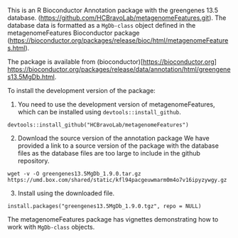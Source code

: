 This is an R Bioconductor Annotation package with the greengenes 13.5 database.
 (https://github.com/HCBravoLab/metagenomeFeatures.git).
The database data is formatted as a `MgDb-class` object defined in the metagenomeFeatures Bioconductor package (https://bioconductor.org/packages/release/bioc/html/metagenomeFeatures.html).

The package is available from (bioconductor)[https://bioconductor.org] https://bioconductor.org/packages/release/data/annotation/html/greengenes13.5MgDb.html.

To install the development version of the package:  
1. You need to use the development version of metagenomeFeatures, which can be installed using `devtools::install_github`.

```
devtools::install_github("HCBravoLab/metagenomeFeatures")
````

2. Download the source version of the annotation package
We have provided a link to a source version of the package with the database files as the database files are too large to include in the github repository. 
```
wget -v -O greengenes13.5MgDb_1.9.0.tar.gz https://umd.box.com/shared/static/kfl94pacgeuwmarm0m4o7v16ipyzywgy.gz 
```

3. Install using the downloaded file.  
```
install.packages("greengenes13.5MgDb_1.9.0.tgz", repo = NULL)
```

The metagenomeFeatures package has vignettes demonstrating how to work with `MgDb-class` objects.
